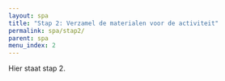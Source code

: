 ```yaml
---
layout: spa
title: "Stap 2: Verzamel de materialen voor de activiteit"
permalink: spa/stap2/
parent: spa
menu_index: 2
---
```


Hier staat stap 2.
